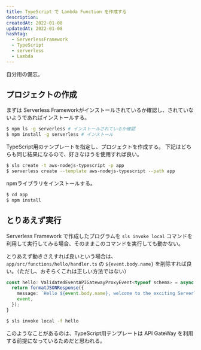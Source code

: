 ```yaml
---
title: TypeScript で Lambda Function を作成する
description:
createdAt: 2022-01-08
updatedAt: 2022-01-08
hashtag: 
  - ServerlessFramework
  - TypeScript
  - serverless
  - Lambda
---
```


自分用の備忘。

## プロジェクトの作成

まずは Serverless Frameworkがインストールされているか確認し、されていないようであればインストールする。
```bash
$ npm ls -g serverless # インストールされているか確認
$ npm install -g serverless # インストール
```

TypeScript用のテンプレートを指定し、プロジェクトを作成する。
下記はどちらも同じ結果になるので、好きなほうを使用すれば良い。
```bash
$ sls create -t aws-nodejs-typescript -p app
$ serverless create --template aws-nodejs-typescript --path app
```

npmライブラリをインストールする。

```bash
$ cd app
$ npm install
```

## とりあえず実行

Serverless Framework で作成したプログラムを `sls invoke local` コマンドを利用して実行してみる場合、そのままこのコマンドを実行しても動かない。

とりあえず動きさえすれば良いという場合は、 `app/src/functions/hello/handler.ts` の `${event.body.name}` を削除すれば良い。（ただし、おそらくこれは正しい方法ではない）

```ts
const hello: ValidatedEventAPIGatewayProxyEvent<typeof schema> = async (event) => {
  return formatJSONResponse({
    message: `Hello ${event.body.name}, welcome to the exciting Serverless world!`,
    event,
  });
}
```

```bash
$ sls invoke local -f hello
```

このようなことがあるのは、TypeScript用テンプレートは API GateWay を利用する前提になっているためだと思われる。